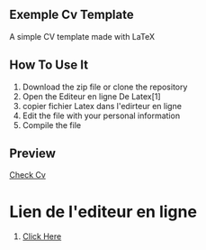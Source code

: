 ## Exemple Cv Template
A simple CV template made with LaTeX

## How To Use It 
1. Download the zip file or clone the repository
2. Open the Editeur en ligne De Latex[1]
3. copier fichier Latex dans l'edirteur en ligne
4. Edit the file with your personal information
5. Compile the file

## Preview
<!-- fr.pdf -->
[Check Cv](TalelCv.pdf)

# Lien de l'editeur en ligne
1. <a href="https://fr.overleaf.com/project">Click Here</a>



  

